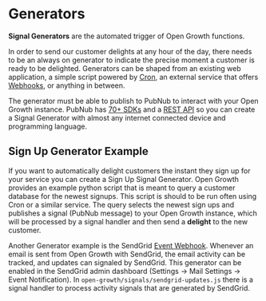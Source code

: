 # Generators

**Signal Generators** are the automated trigger of Open Growth functions.

In order to send our customer delights at any hour of the day, there needs to be an always on generator to indicate the precise moment a customer is ready to be delighted. Generators can be shaped from an existing web application, a simple script powered by [Cron](https://en.wikipedia.org/wiki/Cron), an external service that offers [Webhooks](https://en.wikipedia.org/wiki/Webhook), or anything in between.

The generator must be able to publish to PubNub to interact with your Open Growth instance. PubNub has [70+ SDKs](https://www.pubnub.com/docs#all-sdks-home) and a [REST API](https://www.pubnub.com/http-rest-push-api/) so you can create a Signal Generator with almost any internet connected device and programming language.

## Sign Up Generator Example

If you want to automatically delight customers the instant they sign up for your service you can create a Sign Up Signal Generator. Open Growth provides an example python script that is meant to query a customer database for the newest signups. This script is should to be run often using Cron or a similar service. The query selects the newest sign ups and publishes a signal (PubNub message) to your Open Growth instance, which will be processed by a signal handler and then send a **delight** to the new customer.

Another Generator example is the SendGrid [Event Webhook](https://sendgrid.com/docs/API_Reference/Webhooks/event.html). Whenever an email is sent from Open Growth with SendGrid, the email activity can be tracked, and updates can signaled by SendGrid. This generator can be enabled in the SendGrid admin dashboard (Settings -> Mail Settings -> Event Notification). In `open-growth/signals/sendgrid-updates.js` there is a signal handler to process activity signals that are generated by SendGrid.